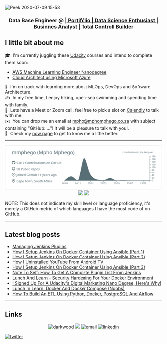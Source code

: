 ![Peek 2020-07-09 15-53](https://user-images.githubusercontent.com/7910856/87048834-84abea80-c1fc-11ea-9342-27b96a046ba4.gif)
<h3 align="center">Data Base Engineer @ <a href='https://sites.google.com/view/daniel-almeida/home'> | Portifólio | Data Science Enthusiast | Businnes Analyst | <a href='https://www.totalcontroll.com.br/'> Total Controll Builder</a></h3>

## I little bit about me

🎓 &nbsp;I'm currently juggling these [Udacity](https://imp.i115008.net/BXeWKW) courses and intend to complete them soon:

- [AWS Machine Learning Engineer Nanodegree](https://imp.i115008.net/VyRr4M)
- [Cloud Architect using Microsoft Azure](https://imp.i115008.net/7mLA1y)

🌱 &nbsp;I'm on track with learning more about MLOps, DevOps and Software Architecture.\
✍️ &nbsp;In my free time, I enjoy hiking, open-sea swimming and spending time with family.\
💬 &nbsp;Lets have a Meet or Zoom call, feel free to pick a slot on [Calendly](https://calendly.com/mmphego/30min) to talk with me.\
✉️ &nbsp;You can drop me an email at mpho@mphomphego.co.za with subject containing "GitHub: ..."! It will be a pleasure to talk with you!.\
📄 &nbsp;Check my [now page](https://bit.ly/3Jxtwaw) to get to know me a little better.

---

<p  align="center">
  <img src="https://raw.githubusercontent.com/mmphego/mmphego/master/profile-summary-card-output/default/0-profile-details.svg" alt="github stats"></br>
  <img src="https://raw.githubusercontent.com/mmphego/mmphego/master/profile-summary-card-output/default/1-repos-per-language.svg">
  <img src="https://raw.githubusercontent.com/mmphego/mmphego/master/profile-summary-card-output/default/2-most-commit-language.svg"></br></p>

NOTE: This does not indicate my skill level or language proficiency, it's merely a GitHub metric of which languages I have the most code of on GitHub.

---

## Latest blog posts

<!-- BLOG-POST-LIST:START -->
- [Managing Jenkins Plugins](https://blog.mphomphego.co.za/blog/2022/06/24/Managing-Jenkins-Plugins.html)
- [How I Setup Jenkins On Docker Container Using Ansible &lpar;Part 1&rpar;](https://blog.mphomphego.co.za/blog/2022/05/09/How-I-setup-Jenkins-on-Docker-container-using-Ansible-Part-1.html)
- [How I Setup Jenkins On Docker Container Using Ansible &lpar;Part 2&rpar;](https://blog.mphomphego.co.za/blog/2022/05/09/How-I-setup-Jenkins-on-Docker-container-using-Ansible-Part-2.html)
- [How I Uninstalled YouTube From Android TV](https://blog.mphomphego.co.za/blog/2022/04/11/How-I-uninstalled-YouTube-from-Android-TV.html)
- [How I Setup Jenkins On Docker Container Using Ansible &lpar;Part 3&rpar;](https://blog.mphomphego.co.za/blog/2022/03/21/How-I-setup-Jenkins-on-Docker-container-using-Ansible-Part-3.html)
- [Note To Self: How To Get A Complete Plugin List From Jenkins](https://blog.mphomphego.co.za/blog/2022/03/08/Note-to-self-How-to-get-a-complete-plugin-list-from-Jenkins.html)
- [Lunch And Learn - Security Hardening For Your Docker Environment](https://blog.mphomphego.co.za/blog/2022/02/23/Lunch-and-Learn-Security-Hardening-for-your-Docker-Environment.html)
- [I Signed Up For A Udacity&#39;s Digital Marketing Nano Degree, Here&#39;s Why!](https://blog.mphomphego.co.za/blog/2022/02/17/I-signed-up-for-a-Udacitys-Digital-Marketing-Nano-Degree-heres-why.html)
- [Lunch &#39;n Learn: Docker And Docker Compose &lpar;Noobs&rpar;](https://blog.mphomphego.co.za/blog/2022/02/14/Lunch-n-Learn-Docker-and-Docker-compose-Noobs.html)
- [How To Build An ETL Using Python, Docker, PostgreSQL And Airflow](https://blog.mphomphego.co.za/blog/2022/01/09/How-to-build-an-ETL-using-Python-Docker-PostgreSQL-and-Airflow.html)
<!-- BLOG-POST-LIST:END -->

---

## Links

<p align="center">
  <a href="https://sites.google.com/view/daniel-almeida/home"><img src="https://img.icons8.com/fluent/32/000000/domain.png" alt="darkwood"/></a>
  <a href= https://www.totalcontroll.com.br/"><img src="https://img.icons8.com/windows/32/000000/dev.png"/></a>
  <a href="mailto:dsantosa0806@gmail.com"><img src="https://img.icons8.com/color/32/000000/gmail.png" alt="email"/></a>
  <a href="https://www.linkedin.com/in/daniel-almeida-b87887211/"><img src="https://img.icons8.com/color/32/000000/linkedin.png" alt="linkedin"/></a>
  
  <a href="https://twitter.com/Dani_Almeiida"><img src="https://img.icons8.com/color/32/000000/twitter-squared.png" alt="twitter"/></a>
  
</p>
